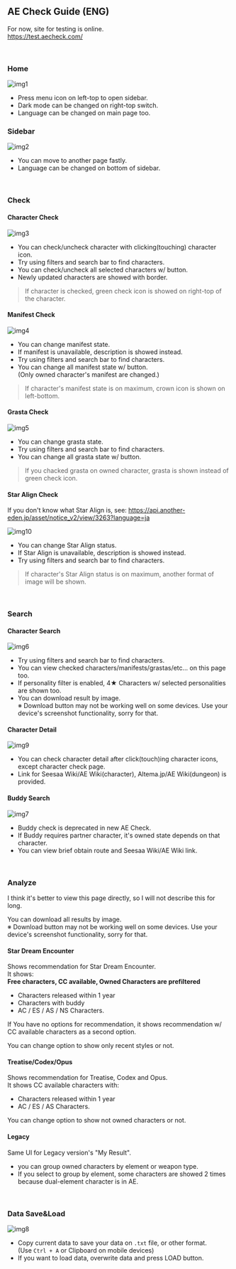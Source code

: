 ## AE Check Guide (ENG)
For now, site for testing is online.   
https://test.aecheck.com/

<br>

### Home
![img1]
- Press menu icon on left-top to open sidebar.
- Dark mode can be changed on right-top switch.
- Language can be changed on main page too.

### Sidebar
![img2]
- You can move to another page fastly.
- Language can be changed on bottom of sidebar.

<br>

### Check 

#### Character Check
![img3]
- You can check/uncheck character with clicking(touching) character icon.
- Try using filters and search bar to find characters.
- You can check/uncheck all selected characters w/ button.
- Newly updated characters are showed with border.

> If character is checked, green check icon is showed on right-top of the character.   
 

#### Manifest Check
![img4]
- You can change manifest state.
- If manifest is unavailable, description is showed instead.
- Try using filters and search bar to find characters.
- You can change all manifest state w/ button.   
(Only owned character's manifest are changed.)

> If character's manifest state is on maximum, crown icon is shown on left-bottom.

#### Grasta Check
![img5]
- You can change grasta state.
- Try using filters and search bar to find characters.
- You can change all grasta state w/ button.   

> If you chacked grasta on owned character, grasta is shown instead of green check icon.

#### Star Align Check
If you don't know what Star Align is, see: https://api.another-eden.jp/asset/notice_v2/view/3263?language=ja

![img10]
- You can change Star Align status.
- If Star Align is unavailable, description is showed instead.
- Try using filters and search bar to find characters.

> If character's Star Align status is on maximum, another format of image will be shown.

<br>

### Search
 
#### Character Search
![img6]
- Try using filters and search bar to find characters.
- You can view checked characters/manifests/grastas/etc... on this page too.
- If personality filter is enabled, 4★ Characters w/ selected personalities are shown too.
- You can download result by image.   
※ Download button may not be working well on some devices. Use your device's screenshot functionality, sorry for that.

#### Character Detail
![img9]
- You can check character detail after click(touch)ing character icons, except character check page.
- Link for Seesaa Wiki/AE Wiki(character), Altema.jp/AE Wiki(dungeon) is provided.

#### Buddy Search
![img7]
- Buddy check is deprecated in new AE Check.
- If Buddy requires partner character, it's owned state depends on that character.
- You can view brief obtain route and Seesaa Wiki/AE Wiki link.
 
<br>

### Analyze
I think it's better to view this page directly, so I will not describe this for long.

You can download all results by image.   
※ Download button may not be working well on some devices. Use your device's screenshot functionality, sorry for that.

#### Star Dream Encounter
Shows recommendation for Star Dream Encounter.   
It shows:   
**Free characters, CC available, Owned Characters are prefiltered**
- Characters released within 1 year
- Characters with buddy
- AC / ES / AS / NS Characters.

If You have no options for recommendation,
it shows recommendation w/ CC available characters as a second option.

You can change option to show only recent styles or not.

#### Treatise/Codex/Opus
Shows recommendation for Treatise, Codex and Opus.   
It shows CC available characters with:   
- Characters released within 1 year
- AC / ES / AS Characters.

You can change option to show not owned characters or not.

#### Legacy
Same UI for Legacy version's "My Result".
- you can group owned characters by element or weapon type.
- If you select to group by element, some characters are showed 2 times because dual-element character is in AE.

<br>

### Data Save&Load
![img8]
- Copy current data to save your data on `.txt` file, or other format.   
(Use `Ctrl + A` or Clipboard on mobile devices)
- If you want to load data, overwrite data and press LOAD button.



[img1]: ../image/guide1.png
[img2]: ../image/guide2.png
[img3]: ../image/guide3.png
[img4]: ../image/guide4.png
[img5]: ../image/guide5.png
[img6]: ../image/guide6.png
[img7]: ../image/guide7.png
[img8]: ../image/guide8.png
[img9]: ../image/guide9.png
[img10]: ../image/guide10.png
